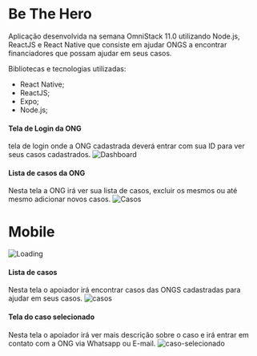 # Be The Hero

Aplicação desenvolvida na semana OmniStack 11.0 utilizando Node.js, ReactJS e React Native que consiste em ajudar ONGS a encontrar financiadores que possam ajudar em seus casos.

Bibliotecas e tecnologias utilizadas:
- React Native;
- ReactJS;
- Expo;
- Node.js;
#### Tela de Login da ONG
tela de login onde a ONG cadastrada deverá entrar com sua ID para ver seus casos cadastrados. 
![Dashboard](https://i.ibb.co/Wy9s0Rr/0.jpg "Dashboard")
#### Lista de casos da ONG
Nesta tela a ONG irá ver sua lista de casos, excluir os mesmos ou até mesmo adicionar novos casos.
![Casos](https://i.ibb.co/BjtnVqh/1.jpg "Casos")
# Mobile
![Loading](https://i.ibb.co/tb7k5yG/2.jpg "Loading")
#### Lista de casos
Nesta tela o apoiador irá encontrar casos das ONGS cadastradas para ajudar em seus casos.
![casos](https://i.ibb.co/fHKzZY6/3.jpg "casos")
#### Tela do caso selecionado
Nesta tela o apoiador irá ver mais descrição sobre o caso e irá entrar em contato com a ONG via Whatsapp ou E-mail.
![caso-selecionado](https://i.ibb.co/3ckQW0C/4.jpg "caso-selecionado")
